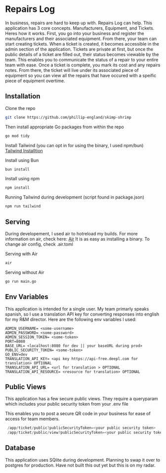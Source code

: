 # Repairs Log

In business, repairs are hard to keep up with. Repairs Log can help. This application has 3 core concepts. Manufacturers, Equipment, and Tickets. Heres how it works. First, you go into your business and register the manufacturers and their associated equipment. From there, your team can start creating tickets. When a ticket is created, it becomes accessible in the admin section of the application. Tickets are private at first, but once the public details of a ticket are filled out, their status becomes viewable by the team. This enables you to communicate the status of a repair to your entire team with ease. Once a ticket is complete, you mark its cost and any repairs notes. From there, the ticket will live under its associated piece of equipment so you can view all the repairs that have occured with a speific piece of equipment overtime.

## Installation

Clone the repo

```bash
git clone https://github.com/phillip-england/skimp-shrimp
```

Then install appropriate Go packages from within the repo

```bash
go mod tidy
```

Install Tailwind (you can opt in for using the binary, I used npm/bun) [Tailwind Installtion](https://tailwindcss.com/docs/installation)

Install using Bun
```bash
bun install
```

Install using npm
```bash
npm install
```

Running Tailwind during development (script found in package.json)
```bash
npm run tailwind
```
## Serving

During developement, I used air to hotreload my builds. For more information on air, check here: [Air](https://github.com/cosmtrek/air) It is as easy as installing a binary. To change air config, check .air.toml

Serving with Air
```bash
air
```

Serving without Air
```bash
go run main.go
```

## Env Variables

This application is intended for a single user. My team primarly speaks spanish, so I use a translation API key for converting responses into english for my R&M director. Here are the following env variables I used:

```env
ADMIN_USERNAME= <some-username>
ADMIN_PASSWORD= <some-password>
ADMIN_SESSION_TOKEN= <some-token>
PORT=8080
BASE_URL= <localhost:8080 for dev || your baseURL during prod>
PUBLIC_SECURITY_TOKEN= <some-token>
GO_ENV=dev
TRANSLATION_API_KEY= <api key https://api-free.deepl.com for translation> OPTIONAL
TRANSLATION_API_URL= <url for translation > OPTIONAL
TRANSLATION_API_RESOURCE= <resource for translation> OPTIONAL
```

## Public Views

This application has a few secure public views. They require a queryparam which includes your public security token from your .env file

This enables you to post a secure QR code in your business for ease of access for team members.

```go
 /app/ticket/public?publicSecurityToken=<your public security token>
 /app/ticket/public/view?publicSecurityToken=<your public security token>
```

## Database

This application uses SQlite during development. Planning to swap it over to postgres for production. Have not built this out yet but this is on my radar.